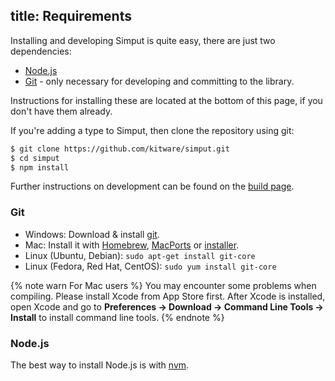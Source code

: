 title: Requirements
---

Installing and developing Simput is quite easy, there are just two dependencies:

- [Node.js](http://nodejs.org/)
- [Git](http://git-scm.com/) - only necessary for developing and committing to the library.

Instructions for installing these are located at the bottom of this page, if you don't have them already.

If you're adding a type to Simput, then clone the repository using git:

```sh
$ git clone https://github.com/kitware/simput.git
$ cd simput
$ npm install
```

Further instructions on development can be found on the [build page](https://kitware.github.io/simput/docs/develop_build.html).

### Git

- Windows: Download & install [git](https://git-scm.com/download/win).
- Mac: Install it with [Homebrew](http://mxcl.github.com/homebrew/), [MacPorts](http://www.macports.org/) or [installer](http://sourceforge.net/projects/git-osx-installer/).
- Linux (Ubuntu, Debian): `sudo apt-get install git-core`
- Linux (Fedora, Red Hat, CentOS): `sudo yum install git-core`

{% note warn For Mac users %}
You may encounter some problems when compiling. Please install Xcode from App Store first. After Xcode is installed, open Xcode and go to **Preferences -> Download -> Command Line Tools -> Install** to install command line tools.
{% endnote %}

### Node.js

The best way to install Node.js is with [nvm](https://github.com/creationix/nvm).
